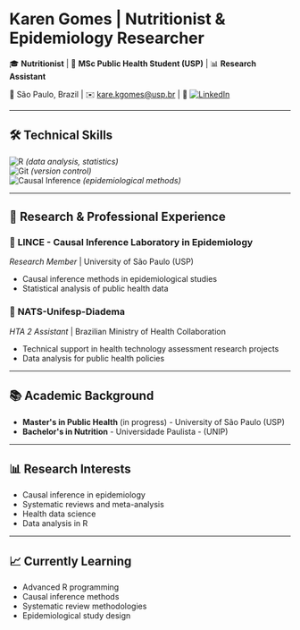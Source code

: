 # Karen Gomes | Nutritionist & Epidemiology Researcher

🎓 **Nutritionist** | 🎯 **MSc Public Health Student (USP)** | 📊 **Research Assistant**  

📍 São Paulo, Brazil | ✉️ kare.kgomes@usp.br | 🔗 [![LinkedIn](https://img.shields.io/badge/-LinkedIn-0077B5?logo=linkedin&logoColor=white)](https://www.linkedin.com/in/karengomes10/)

---

## 🛠 Technical Skills  
![R](https://img.shields.io/badge/-R-276DC3?logo=r&logoColor=white) *(data analysis, statistics)*    
![Git](https://img.shields.io/badge/-Git-F05032?logo=git&logoColor=white) *(version control)*  
![Causal Inference](https://img.shields.io/badge/-Causal%20Inference-FF6B6B) *(epidemiological methods)*

---

## 🔬 Research & Professional Experience

### 🏫 **LINCE - Causal Inference Laboratory in Epidemiology**  
*Research Member* | University of São Paulo (USP)  
- Causal inference methods in epidemiological studies
- Statistical analysis of public health data

### 🏥 **NATS-Unifesp-Diadema**  
*HTA 2 Assistant* | Brazilian Ministry of Health Collaboration  
- Technical support in health technology assessment research projects
- Data analysis for public health policies

---

## 📚 Academic Background  
- **Master's in Public Health** (in progress) - University of São Paulo (USP)  
- **Bachelor's in Nutrition** - Universidade Paulista - (UNIP)

---

## 📊 Research Interests  
- Causal inference in epidemiology  
- Systematic reviews and meta-analysis  
- Health data science
- Data analysis in R

---

## 📈 Currently Learning  
- Advanced R programming  
- Causal inference methods  
- Systematic review methodologies  
- Epidemiological study design
